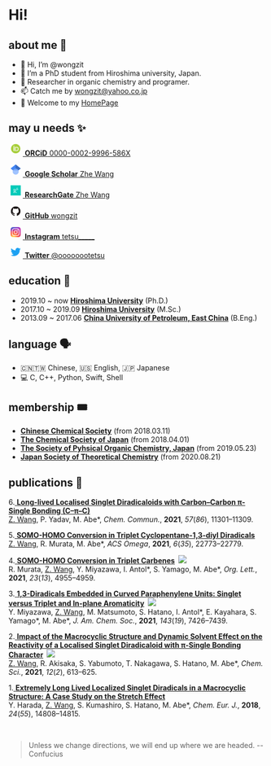 # Hi!

## about me 🤖

- 👋 Hi, I’m @wongzit
- 👀 I’m a PhD student from Hiroshima university, Japan.
- 🌱 Researcher in organic chemistry and programer.
- 📫 Catch me by wongzit@yahoo.co.jp
- 🏡 Welcome to my [HomePage](https://wongzit.github.io/)

## may u needs ✨

<a href="https://orcid.org/0000-0002-9996-586X"> <img alt="ORCID iD" class="icon" src="Display_4PP.png" style="width:20px; height:20px; margin-right:4px; margin-left:4px;margin-bottom:4px; background-color:transparent;"> <b>ORCiD</b> 0000-0002-9996-586X</a>

<a href="https://scholar.google.co.jp/citations?user=gzUh6CMAAAAJ&hl=ja"> <img alt="google scholar" class="icon" src="512px-Google_Scholar_logo.png" style="width:20px; height:20px; margin-right:4px; margin-left:4px;margin-bottom:4px; background-color:transparent;"> <b>Google Scholar</b> Zhe Wang</a>

<a href="https://www.researchgate.net/profile/Zhe-Wang-84"> <img alt="researchgate" class="icon" src="researchgate.png" style="width:20px; height:20px; margin-right:4px; margin-left:4px;margin-bottom:4px; background-color:transparent;"> <b>ResearchGate</b> Zhe Wang</a>

<a href="https://github.com/wongzit"> <img alt="github" class="icon" src="GitHub-Mark-120px-plus.png" style="width:20px; height:20px; margin-right:4px; margin-left:4px;margin-bottom:4px; background-color:transparent;"> <b>GitHub</b> wongzit</a>

<a href="https://www.instagram.com/tetsu_____/"> <img alt="instagram" class="icon" src="Instagram_logo_2016.png" style="width:20px; height:20px; margin-right:4px; margin-left:4px;margin-bottom:4px; background-color:transparent;"> <b>Instagram</b> tetsu_____</a>

<a href="https://twitter.com/oooooootetsu"> <img alt="twitter" class="icon" src="738px-Twitter_bird_logo_2012.png" style="width:20px; height:16px; margin-right:4px; margin-left:4px;margin-bottom:4px; background-color:transparent;"> <b>Twitter</b> @oooooootetsu</a>

## education 🏫

- 2019.10 ~ now [**Hiroshima University**](https://www.hiroshima-u.ac.jp) (Ph.D.)
- 2017.10 ~ 2019.09 [**Hiroshima University**](https://www.hiroshima-u.ac.jp) (M.Sc.)
- 2013.09 ~ 2017.06 [**China University of Petroleum, East China**](http://www.upc.edu.cn) (B.Eng.)

## language 🗣
- 🇨🇳🇹🇼 Chinese, 🇺🇸 English, 🇯🇵 Japanese
- 💻 C, C++, Python, Swift, Shell

## membership 🎟
- [**Chinese Chemical Society**](https://www.chemsoc.org.cn) (from 2018.03.11)
- [**The Chemical Society of Japan**](https://www.chemistry.or.jp) (from 2018.04.01)
- [**The Society of Pyhsical Organic Chemistry, Japan**](http://jpoc.ac) (from 2019.05.23)
- [**Japan Society of Theoretical Chemistry**](https://www.rkk-web.jp) (from 2020.08.21)

## publications 📄
6.[ **Long-lived Localised Singlet Diradicaloids with Carbon–Carbon π-Single Bonding (C–π–C)**](https://wongzit.github.io/publication/ccstretch2021/)  
<u>Z. Wang</u>, P. Yadav, M. Abe\*, *Chem. Commun.*, **2021**, *57*(*86*), 11301–11309.

5.[ **SOMO-HOMO Conversion in Triplet Cyclopentane-1,3-diyl Diradicals**](https://wongzit.github.io/publication/shc2021/)  
<u>Z. Wang</u>, R. Murata, M. Abe\*, *ACS Omega*, **2021**, *6*(*35*), 22773–22779.

4.[ **SOMO-HOMO Conversion in Triplet Carbenes**](https://wongzit.github.io/publication/murata2021/)&ensp;![](https://img.shields.io/badge/OL-Cover%20Picture-orange?style=flat-square)  
R. Murata, <u>Z. Wang</u>, Y. Miyazawa, I. Antol\*, S. Yamago, M. Abe\*, *Org. Lett.*, **2021**, *23*(*13*), 4955–4959.

3.[ **1,3-Diradicals Embedded in Curved Paraphenylene Units: Singlet versus Triplet and In-plane Aromaticity**](https://wongzit.github.io/publication/miyazawa2021/)&ensp;![](https://img.shields.io/badge/JACS-Cover%20Picture-orange?style=flat-square)  
Y. Miyazawa, <u>Z. Wang</u>, M. Matsumoto, S. Hatano, I. Antol\*, E. Kayahara, S. Yamago\*, M. Abe\*, *J. Am. Chem. Soc.*, **2021**, *143*(*19*), 7426–7439.

2.[ **Impact of the Macrocyclic Structure and Dynamic Solvent Effect on the Reactivity of a Localised Singlet Diradicaloid with π-Single Bonding Character**](https://wongzit.github.io/publication/stretch2021/)&ensp;![](https://img.shields.io/badge/CS-2020%20HOT%20Paper-orange?style=flat-square)  
<u>Z. Wang</u>, R. Akisaka, S. Yabumoto, T. Nakagawa, S. Hatano, M. Abe\*, *Chem. Sci.*, **2021**, *12*(*2*), 613–625.

1.[ **Extremely Long Lived Localized Singlet Diradicals in a Macrocyclic Structure: A Case Study on the Stretch Effect**](https://wongzit.github.io/publication/harada2018/)  
Y. Harada, <u>Z. Wang</u>, S. Kumashiro, S. Hatano, M. Abe\*, *Chem. Eur. J.*, **2018**, *24*(*55*), 14808–14815.

</br>

> Unless we change directions, we will end up where we are headed.   -- Confucius
